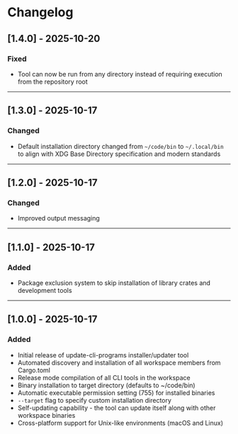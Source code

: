 # Changelog

## [1.4.0] - 2025-10-20

### Fixed
- Tool can now be run from any directory instead of requiring execution from the repository root

---

## [1.3.0] - 2025-10-17

### Changed
- Default installation directory changed from `~/code/bin` to `~/.local/bin` to align with XDG Base Directory specification and modern standards

---

## [1.2.0] - 2025-10-17

### Changed
- Improved output messaging

---

## [1.1.0] - 2025-10-17

### Added
- Package exclusion system to skip installation of library crates and development tools

---

## [1.0.0] - 2025-10-17

### Added
- Initial release of update-cli-programs installer/updater tool
- Automated discovery and installation of all workspace members from Cargo.toml
- Release mode compilation of all CLI tools in the workspace
- Binary installation to target directory (defaults to ~/code/bin)
- Automatic executable permission setting (755) for installed binaries
- `--target` flag to specify custom installation directory
- Self-updating capability - the tool can update itself along with other workspace binaries
- Cross-platform support for Unix-like environments (macOS and Linux)
